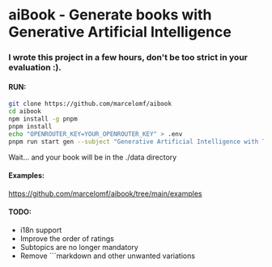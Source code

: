 # aiBook - Generate books with Generative Artificial Intelligence

### I wrote this project in a few hours, don't be too strict in your evaluation :).

#### RUN:
```bash
git clone https://github.com/marcelomf/aibook
cd aibook
npm install -g pnpm
pnpm install
echo "OPENROUTER_KEY=YOUR_OPENROUTER_KEY" > .env
pnpm run start gen --subject "Generative Artificial Intelligence with Typescript/Javascript"
```
Wait... and your book will be in the ./data directory

#### Examples:
https://github.com/marcelomf/aibook/tree/main/examples

#### TODO:
- i18n support
- Improve the order of ratings
- Subtopics are no longer mandatory
- Remove ```markdown and other unwanted variations